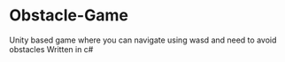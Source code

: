 # Obstacle-Game
Unity based game where you can navigate using wasd and need to avoid obstacles
Written in c#

